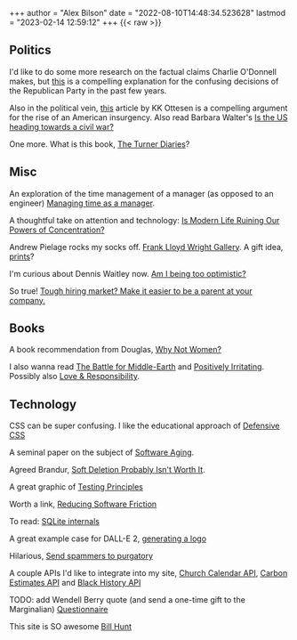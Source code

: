 +++
author = "Alex Bilson"
date = "2022-08-10T14:48:34.523628"
lastmod = "2023-02-14 12:59:12"
+++
{{< raw >}}
## Politics

I'd like to do some more research on the factual claims Charlie O'Donnell makes, but [this](https://www.thisisgoingtobebig.com/blog/2022/6/27/the-philosophy-that-underpins-the-right-its-not-what-you-think) is a compelling explanation for the confusing decisions of the Republican Party in the past few years.

Also in the political vein, [this](https://www.washingtonpost.com/magazine/2022/03/08/they-are-preparing-war-an-expert-civil-wars-discusses-where-political-extremists-are-taking-this-country/) article by KK Ottesen is a compelling argument for the rise of an American insurgency. Also read Barbara Walter's [Is the US heading towards a civil war?](https://politicalviolenceataglance.org/2022/01/06/is-the-us-headed-toward-civil-war/)

One more. What is this book, [The Turner Diaries](https://www.npr.org/2019/04/02/708999681/turner-diaries-influence-on-white-nationalists-continues-to-grow)?

## Misc

An exploration of the time management of a manager (as opposed to an engineer) [Managing time as a manager](https://piszek.com/2023/01/18/managing-time-as-a-manager/).

A thoughtful take on attention and technology: [Is Modern Life Ruining Our Powers of Concentration?](https://www.theguardian.com/technology/2023/jan/01/is-modern-life-ruining-our-powers-of-concentration)

Andrew Pielage rocks my socks off. [Frank Lloyd Wright Gallery](https://www.apizm.com/gallery/frank-lloyd-wright). A gift idea, [prints](https://www.apizm.com/shop)?

I'm curious about Dennis Waitley now. [Am I being too optimistic?](https://www.abunchofgoodthings.com/a-bunch-of-good-things/am-i-being-too-optimistic)

So true! [Tough hiring market? Make it easier to be a parent at your company.](https://www.thisisgoingtobebig.com/blog/2021/11/28/tough-hiring-market-make-it-easier-to-be-a-parent-at-your-company)

## Books

A book recommendation from Douglas, [Why Not Women?](https://www.thriftbooks.com/w/why-not-women--a-biblical-study-of-women-in-missions-ministry-and-leadership_loren-cunningham_david-joel-hamilton/251893/item/3864173/?gclid=EAIaIQobChMI5urZ4KvR-AIViSZMCh2GBg72EAQYASABEgKwnvD_BwE#idiq=3864173&edition=2316645)

I also wanna read [The Battle for Middle-Earth](https://www.amazon.com/Battle-Middle-earth-Tolkiens-Divine-Design/dp/0802824978?crid=320OVVO5XXP6R&keywords=the+battle+for+middle+earth+fleming&qid=1657294416&sprefix=the+battle+for+middle+earth+fleming,aps,67&sr=8-1&linkCode=sl1&tag=shiftingcul04-20&linkId=cf2a08a3cf5f379b7b3f12d5f11a4bb0&language=en_US&ref_=as_li_ss_tl) and [Positively Irritating](https://www.amazon.com/Positively-Irritating-Embracing-Post-Christian-Innovative/dp/1735598801/ref=sr_1_3?crid=1YCIQU6RYQHOL&dchild=1&keywords=positively+irritating&qid=1629986483&sprefix=positively+irr%2Caps%2C176&sr=8-3). Possibly also [Love & Responsibility](https://www.amazon.com/dp/0898704456/ref=sspa_mw_detail_1?psc=1&pd_rd_i=0898704456&pd_rd_w=LqyV9&content-id=amzn1.sym.26afcf86-6680-4c5b-a478-72c65cdce50c&pf_rd_p=26afcf86-6680-4c5b-a478-72c65cdce50c&pf_rd_r=Q93H49X5ZQ1ZT37R81R3&pd_rd_wg=y7tBY&pd_rd_r=74ed2bd1-d8ef-4a58-9be5-ede00136cf80).

## Technology

CSS can be super confusing. I like the educational approach of [Defensive CSS](https://defensivecss.dev/tips/)

A seminal paper on the subject of [Software Aging](https://www.cs.drexel.edu/~yfcai/CS451/RequiredReadings/SoftwareAging.pdf).

Agreed Brandur, [Soft Deletion Probably Isn't Worth It](https://brandur.org/soft-deletion).

A great graphic of [Testing Principles](https://testjavascript.com/wp-content/uploads/2021/10/the-basic-principles-for-clean-testing.pdf)

Worth a link, [Reducing Software Friction](https://blog.ceejbot.com/posts/reduce-friction/#if-youre-using-bad-software-stop)

To read: [SQLite internals](https://fly.io/blog/sqlite-internals-btree/)

A great example case for DALL-E 2, [generating a logo](https://jacobmartins.com/posts/how-i-used-dalle2-to-generate-the-logo-for-octosql/)

Hilarious, [Send spammers to purgatory](https://www.troyhunt.com/sending-spammers-to-password-purgatory-with-microsoft-power-automate-and-cloudflare-workers-kv/)

A couple APIs I'd like to integrate into my site, [Church Calendar API](http://calapi.inadiutorium.cz), [Carbon Estimates API](https://docs.carboninterface.com/#/) and [Black History API](https://www.blackhistoryapi.io/docs)

TODO: add Wendell Berry quote (and send a one-time gift to the Marginalian) [Questionnaire](https://www.themarginalian.org/2019/08/14/wendell-berry-questionnaire-amanda-palmer/)

This site is SO awesome [Bill Hunt](https://billhunt.dev)
